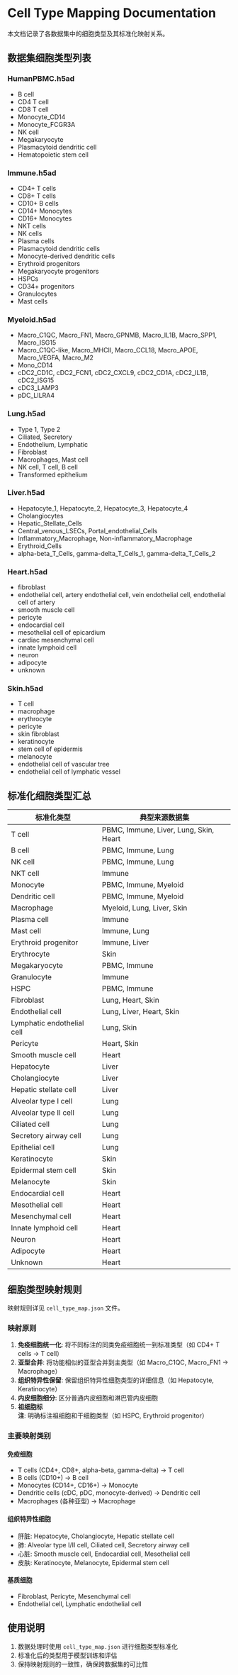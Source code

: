 # Cell Type Mapping Documentation

本文档记录了各数据集中的细胞类型及其标准化映射关系。

## 数据集细胞类型列表

### HumanPBMC.h5ad
- B cell
- CD4 T cell
- CD8 T cell
- Monocyte_CD14
- Monocyte_FCGR3A
- NK cell
- Megakaryocyte
- Plasmacytoid dendritic cell
- Hematopoietic stem cell

### Immune.h5ad
- CD4+ T cells
- CD8+ T cells
- CD10+ B cells
- CD14+ Monocytes
- CD16+ Monocytes
- NKT cells
- NK cells
- Plasma cells
- Plasmacytoid dendritic cells
- Monocyte-derived dendritic cells
- Erythroid progenitors
- Megakaryocyte progenitors
- HSPCs
- CD34+ progenitors
- Granulocytes
- Mast cells

### Myeloid.h5ad
- Macro_C1QC, Macro_FN1, Macro_GPNMB, Macro_IL1B, Macro_SPP1, Macro_ISG15
- Macro_C1QC-like, Macro_MHCII, Macro_CCL18, Macro_APOE, Macro_VEGFA, Macro_M2
- Mono_CD14
- cDC2_CD1C, cDC2_FCN1, cDC2_CXCL9, cDC2_CD1A, cDC2_IL1B, cDC2_ISG15
- cDC3_LAMP3
- pDC_LILRA4

### Lung.h5ad
- Type 1, Type 2
- Ciliated, Secretory
- Endothelium, Lymphatic
- Fibroblast
- Macrophages, Mast cell
- NK cell, T cell, B cell
- Transformed epithelium

### Liver.h5ad
- Hepatocyte_1, Hepatocyte_2, Hepatocyte_3, Hepatocyte_4
- Cholangiocytes
- Hepatic_Stellate_Cells
- Central_venous_LSECs, Portal_endothelial_Cells
- Inflammatory_Macrophage, Non-inflammatory_Macrophage
- Erythroid_Cells
- alpha-beta_T_Cells, gamma-delta_T_Cells_1, gamma-delta_T_Cells_2

### Heart.h5ad
- fibroblast
- endothelial cell, artery endothelial cell, vein endothelial cell, endothelial cell of artery
- smooth muscle cell
- pericyte
- endocardial cell
- mesothelial cell of epicardium
- cardiac mesenchymal cell
- innate lymphoid cell
- neuron
- adipocyte
- unknown

### Skin.h5ad
- T cell
- macrophage
- erythrocyte
- pericyte
- skin fibroblast
- keratinocyte
- stem cell of epidermis
- melanocyte
- endothelial cell of vascular tree
- endothelial cell of lymphatic vessel

## 标准化细胞类型汇总

| 标准化类型                          | 典型来源数据集                           |
| ----------------------------------- | ---------------------------------------- |
| T cell                              | PBMC, Immune, Liver, Lung, Skin, Heart   |
| B cell                              | PBMC, Immune, Lung                       |
| NK cell                             | PBMC, Immune, Lung                       |
| NKT cell                            | Immune                                   |
| Monocyte                            | PBMC, Immune, Myeloid                    |
| Dendritic cell                      | PBMC, Immune, Myeloid                    |
| Macrophage                          | Myeloid, Lung, Liver, Skin               |
| Plasma cell                         | Immune                                   |
| Mast cell                           | Immune, Lung                             |
| Erythroid progenitor                | Immune, Liver                            |
| Erythrocyte                         | Skin                                     |
| Megakaryocyte                       | PBMC, Immune                             |
| Granulocyte                         | Immune                                   |
| HSPC                                | PBMC, Immune                             |
| Fibroblast                          | Lung, Heart, Skin                        |
| Endothelial cell                    | Lung, Liver, Heart, Skin                 |
| Lymphatic endothelial cell          | Lung, Skin                               |
| Pericyte                            | Heart, Skin                              |
| Smooth muscle cell                  | Heart                                    |
| Hepatocyte                          | Liver                                    |
| Cholangiocyte                       | Liver                                    |
| Hepatic stellate cell               | Liver                                    |
| Alveolar type I cell                | Lung                                     |
| Alveolar type II cell               | Lung                                     |
| Ciliated cell                       | Lung                                     |
| Secretory airway cell               | Lung                                     |
| Epithelial cell                     | Lung                                     |
| Keratinocyte                        | Skin                                     |
| Epidermal stem cell                 | Skin                                     |
| Melanocyte                          | Skin                                     |
| Endocardial cell                    | Heart                                    |
| Mesothelial cell                    | Heart                                    |
| Mesenchymal cell                    | Heart                                    |
| Innate lymphoid cell                | Heart                                    |
| Neuron                              | Heart                                    |
| Adipocyte                           | Heart                                    |
| Unknown                             | Heart                                    |

## 细胞类型映射规则

映射规则详见 `cell_type_map.json` 文件。

### 映射原则
1. **免疫细胞统一化**: 将不同标注的同类免疫细胞统一到标准类型（如 CD4+ T cells → T cell）
2. **亚型合并**: 将功能相似的亚型合并到主类型（如 Macro_C1QC, Macro_FN1 → Macrophage）
3. **组织特异性保留**: 保留组织特异性细胞类型的详细信息（如 Hepatocyte, Keratinocyte）
4. **内皮细胞细分**: 区分普通内皮细胞和淋巴管内皮细胞
5. **祖细胞标注**: 明确标注祖细胞和干细胞类型（如 HSPC, Erythroid progenitor）

### 主要映射类别

#### 免疫细胞
- T cells (CD4+, CD8+, alpha-beta, gamma-delta) → T cell
- B cells (CD10+) → B cell
- Monocytes (CD14+, CD16+) → Monocyte
- Dendritic cells (cDC, pDC, monocyte-derived) → Dendritic cell
- Macrophages (各种亚型) → Macrophage

#### 组织特异性细胞
- 肝脏: Hepatocyte, Cholangiocyte, Hepatic stellate cell
- 肺: Alveolar type I/II cell, Ciliated cell, Secretory airway cell
- 心脏: Smooth muscle cell, Endocardial cell, Mesothelial cell
- 皮肤: Keratinocyte, Melanocyte, Epidermal stem cell

#### 基质细胞
- Fibroblast, Pericyte, Mesenchymal cell
- Endothelial cell, Lymphatic endothelial cell

## 使用说明

1. 数据处理时使用 `cell_type_map.json` 进行细胞类型标准化
2. 标准化后的类型用于模型训练和评估
3. 保持映射规则的一致性，确保跨数据集的可比性
